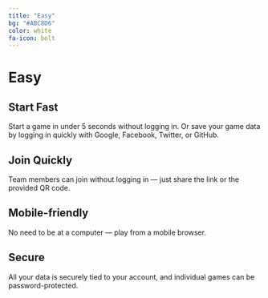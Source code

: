 ```yaml
---
title: "Easy"
bg: "#ABC8D6"
color: white
fa-icon: bolt
---
```


# Easy

<h2 class="sub">Start Fast</h2>
Start a game in under 5 seconds without logging in. Or save your game data by logging in quickly with Google, Facebook, Twitter, or GitHub.

<h2 class="sub">Join Quickly</h2>
Team members can join without logging in &mdash; just share the link or the provided QR code.

<h2 class="sub">Mobile-friendly</h2>
No need to be at a computer &mdash; play from a mobile browser.

<h2 class="sub">Secure</h2>
All your data is securely tied to your account, and individual games can be password-protected.